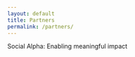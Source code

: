 ```yaml
---
layout: default
title: Partners
permalink: /partners/
---
```



Social Alpha: Enabling meaningful impact 




